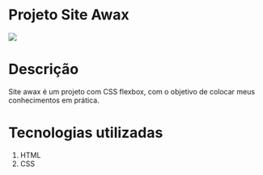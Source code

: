 # Projeto Site Awax

 ![](site1/assets/images/awax.png)

# Descrição

Site awax é um projeto com CSS flexbox, com o objetivo de colocar meus conhecimentos em prática.

# Tecnologias utilizadas

1. HTML
2. CSS


